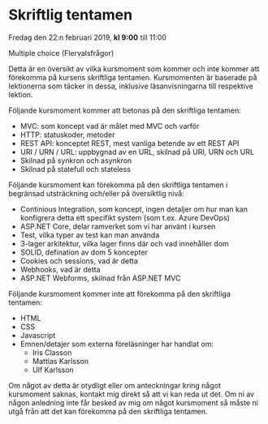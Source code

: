 # Skriftlig tentamen

Fredag den 22:n februari 2019, **kl 9:00** till 11:00

Multiple choice (Flervalsfrågor)

Detta är en översikt av vilka kursmoment som kommer och inte kommer att förekomma på kursens skriftliga tentamen. Kursmomenten är baserade på lektionerna som täcker in dessa, inklusive läsanvisningarna till respektive lektion.

Följande kursmoment kommer att betonas på den skriftliga tentamen:

* MVC: som koncept vad är målet med MVC och varför 
* HTTP: statuskoder, metoder 
* REST API: konceptet REST, mest vanliga betende av ett REST API 
* URI / URN / URL: uppbygnad av en URL, skilnad på URI, URN och URL
* Skilnad på synkron och asynkron
* Skilnad på statefull och stateless 

Följande kursmoment kan förekomma på den skriftliga tentamen i begränsad utsträckning och/eller på översiktlig nivå:

* Continious Integration, som koncept, ingen detaljer om hur man kan konfigrera detta ett specifikt system (som t.ex. Azure DevOps) 
* ASP.NET Core, delar ramverket som vi har använt i kursen
* Test, vilka typer av test kan man använda
* 3-lager arkitektur, vilka lager finns där och vad innehåller dom
* SOLID, defination av dom 5 koncepter
* Cookies och sessions, vad är detta
* Webhooks, vad är detta
* ASP.NET Webforms, skilnad från ASP.NET MVC

Följande kursmoment kommer inte att förekomma på den skriftliga tentamen:

* HTML
* CSS
* Javascript
* Emnen/detajer som externa föreläsninger har handlat om:
  * Iris Classon
  * Mattias Karlsson
  * Ulf Karlsson

Om något av detta är otydligt eller om anteckningar kring något kursmoment saknas, kontakt mig direkt så att vi kan reda ut det. Om ni av någon anledning inte får besked av mig om något kursmoment så måste ni utgå från att det kan förekomma på den skriftliga tentamen.


